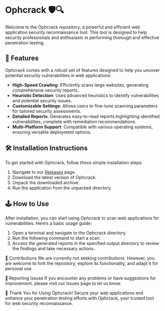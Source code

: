 # Ophcrack 🛡️🔍

Welcome to the Ophcrack repository, a powerful and efficient web application security reconnaissance tool. This tool is designed to help security professionals and enthusiasts in performing thorough and effective penetration testing.

## 🚀 Features

Ophcrack comes with a robust set of features designed to help you uncover potential security vulnerabilities in web applications:

- **High-Speed Crawling**: Efficiently scans large websites, generating comprehensive security reports.
- **Heuristic Detection**: Uses advanced heuristics to identify vulnerabilities and potential security issues.
- **Customizable Settings**: Allows users to fine-tune scanning parameters for tailored security assessments.
- **Detailed Reports**: Generates easy-to-read reports highlighting identified vulnerabilities, complete with remediation recommendations.
- **Multi-Platform Support**: Compatible with various operating systems, ensuring versatile deployment options.

## 🛠️ Installation Instructions

To get started with Ophcrack, follow these simple installation steps:

1. Navigate to our [Releases](../../releases) page.
2. Download the latest version of Ophcrack.
3. Unpack the downloaded archive.
4. Run the application from the unpacked directory.

## 🕹️ How to Use

After installation, you can start using Ophcrack to scan web applications for vulnerabilities. Here’s a basic usage guide:

1. Open a terminal and navigate to the Ophcrack directory.
2. Run the following command to start a scan:
3. Access the generated reports in the specified output directory to review the findings and take necessary actions.

🛑 Contributions
We are currently not seeking contributions. However, you are welcome to fork the repository, explore its functionality, and adapt it for personal use.

🐞 Reporting Issues
If you encounter any problems or have suggestions for improvement, please visit our Issues page to let us know.

🌟 Thank You for Using Ophcrack!
Secure your web applications and enhance your penetration testing efforts with Ophcrack, your trusted tool for web security reconnaissance.
